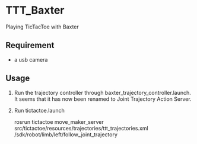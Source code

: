 TTT_Baxter
==========

Playing TicTacToe with Baxter

Requirement
-----------
- a usb camera

Usage
-----

1. Run the trajectory controller through baxter_trajectory_controller.launch. It seems that it has now been renamed to Joint Trajectory Action Server.

2. Run tictactoe.launch

    rosrun tictactoe move_maker_server src/tictactoe/resources/trajectories/ttt_trajectories.xml /sdk/robot/limb/left/follow_joint_trajectory
